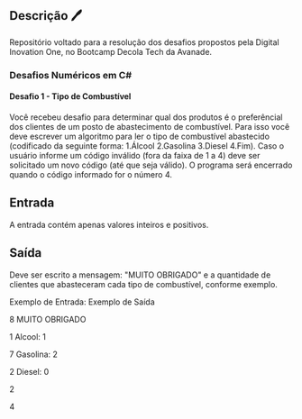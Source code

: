 ## Descrição :pen: 

Repositório voltado para a resolução dos desafios propostos pela Digital Inovation One, no Bootcamp Decola Tech da Avanade.

### **Desafios Numéricos em C#**



#### Desafio 1 - Tipo de Combustível    

#### 

Você recebeu desafio para determinar qual dos produtos é o preferêncial dos clientes de um posto de abastecimento de combustível. Para isso você deve escrever um algoritmo para ler o tipo de combustível abastecido (codificado da seguinte forma: 1.Álcool 2.Gasolina 3.Diesel 4.Fim). Caso o usuário informe um código inválido (fora da faixa de 1 a 4) deve ser solicitado um novo código (até que seja válido). O programa será encerrado quando o código informado for o número 4.

## Entrada

A entrada contém apenas valores inteiros e positivos.

## Saída

Deve ser escrito a mensagem: "MUITO OBRIGADO" e a quantidade de clientes que abasteceram cada tipo de combustível, conforme exemplo.



 Exemplo de Entrada:                                     Exemplo de Saída

8                                                                         MUITO OBRIGADO

1                                                                         Alcool: 1

7                                                                         Gasolina: 2

2                                                                         Diesel: 0

2

4

